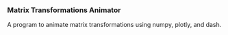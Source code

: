 ### Matrix Transformations Animator

A program to animate matrix transformations using numpy, plotly, and dash.
